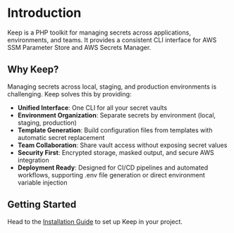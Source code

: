 # Introduction

Keep is a PHP toolkit for managing secrets across applications, environments, and teams. It provides a consistent CLI interface for AWS SSM Parameter Store and AWS Secrets Manager.

## Why Keep?

Managing secrets across local, staging, and production environments is challenging. Keep solves this by providing:

- **Unified Interface**: One CLI for all your secret vaults
- **Environment Organization**: Separate secrets by environment (local, staging, production)
- **Template Generation**: Build configuration files from templates with automatic secret replacement
- **Team Collaboration**: Share vault access without exposing secret values
- **Security First**: Encrypted storage, masked output, and secure AWS integration
- **Deployment Ready**: Designed for CI/CD pipelines and automated workflows, supporting .env file generation or direct environment variable injection

## Getting Started

Head to the [Installation Guide](./installation) to set up Keep in your project.